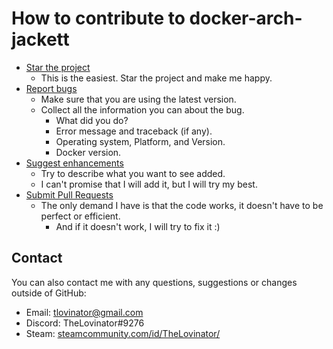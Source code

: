# How to contribute to docker-arch-jackett

- [Star the project](https://github.com/TheLovinator1/docker-arch-jackett/stargazers)
  - This is the easiest. Star the project and make me happy.
- [Report bugs](https://github.com/TheLovinator1/docker-arch-jackett/issues/new)
  - Make sure that you are using the latest version.
  - Collect all the information you can about the bug.
    - What did you do?
    - Error message and traceback (if any).
    - Operating system, Platform, and Version.
    - Docker version.
- [Suggest enhancements](https://github.com/TheLovinator1/docker-arch-jackett/issues/new)
  - Try to describe what you want to see added.
  - I can't promise that I will add it, but I will try my best.
- [Submit Pull Requests](https://github.com/TheLovinator1/docker-arch-jackett/pulls)
  - The only demand I have is that the code works, it doesn't have to be perfect or efficient.
    - And if it doesn't work, I will try to fix it :)

## Contact

You can also contact me with any questions, suggestions or changes outside of GitHub:

- Email: tlovinator@gmail.com
- Discord: TheLovinator#9276
- Steam: [steamcommunity.com/id/TheLovinator/](https://steamcommunity.com/id/TheLovinator/)
